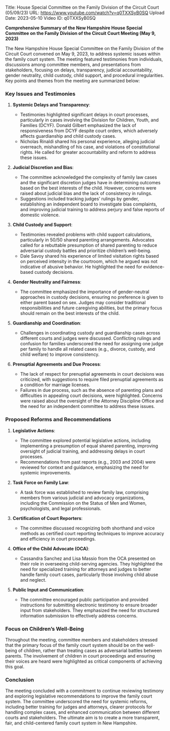 Title: House Special Committee on the Family Division of the Circuit Court (05/09/23)
URL: https://www.youtube.com/watch?v=q0TXXSyB0SQ
Upload Date: 2023-05-10
Video ID: q0TXXSyB0SQ

**Comprehensive Summary of the New Hampshire House Special Committee on the Family Division of the Circuit Court Meeting (May 9, 2023)**

The New Hampshire House Special Committee on the Family Division of the Circuit Court convened on May 9, 2023, to address systemic issues within the family court system. The meeting featured testimonies from individuals, discussions among committee members, and presentations from stakeholders, focusing on delays, transparency, judicial accountability, gender neutrality, child custody, child support, and procedural irregularities. Key points and themes from the meeting are summarized below:

### **Key Issues and Testimonies**
1. **Systemic Delays and Transparency**:
   - Testimonies highlighted significant delays in court processes, particularly in cases involving the Division for Children, Youth, and Families (DCYF). Donald Gilbert emphasized the lack of responsiveness from DCYF despite court orders, which adversely affects guardianship and child custody cases.
   - Nicholas Rinaldi shared his personal experience, alleging judicial overreach, mishandling of his case, and violations of constitutional rights. He called for greater accountability and reform to address these issues.

2. **Judicial Discretion and Bias**:
   - The committee acknowledged the complexity of family law cases and the significant discretion judges have in determining outcomes based on the best interests of the child. However, concerns were raised about judicial bias and the lack of consistency in rulings.
   - Suggestions included tracking judges’ rulings by gender, establishing an independent board to investigate bias complaints, and improving judicial training to address perjury and false reports of domestic violence.

3. **Child Custody and Support**:
   - Testimonies revealed problems with child support calculations, particularly in 50/50 shared parenting arrangements. Advocates called for a rebuttable presumption of shared parenting to reduce adversarial custody battles and prioritize children’s well-being.
   - Dale Savoy shared his experience of limited visitation rights based on perceived intensity in the courtroom, which he argued was not indicative of abusive behavior. He highlighted the need for evidence-based custody decisions.

4. **Gender Neutrality and Fairness**:
   - The committee emphasized the importance of gender-neutral approaches in custody decisions, ensuring no preference is given to either parent based on sex. Judges may consider traditional responsibilities and future caregiving abilities, but the primary focus should remain on the best interests of the child.

5. **Guardianship and Coordination**:
   - Challenges in coordinating custody and guardianship cases across different courts and judges were discussed. Conflicting rulings and confusion for families underscored the need for assigning one judge per family to handle all related cases (e.g., divorce, custody, and child welfare) to improve consistency.

6. **Prenuptial Agreements and Due Process**:
   - The lack of respect for prenuptial agreements in court decisions was criticized, with suggestions to require filed prenuptial agreements as a condition for marriage licenses.
   - Failures in due process, such as the absence of parenting plans and difficulties in appealing court decisions, were highlighted. Concerns were raised about the oversight of the Attorney Discipline Office and the need for an independent committee to address these issues.

### **Proposed Reforms and Recommendations**
1. **Legislative Actions**:
   - The committee explored potential legislative actions, including implementing a presumption of equal shared parenting, improving oversight of judicial training, and addressing delays in court processes.
   - Recommendations from past reports (e.g., 2003 and 2004) were reviewed for context and guidance, emphasizing the need for systemic improvements.

2. **Task Force on Family Law**:
   - A task force was established to review family law, comprising members from various judicial and advocacy organizations, including the Commission on the Status of Men and Women, psychologists, and legal professionals.

3. **Certification of Court Reporters**:
   - The committee discussed recognizing both shorthand and voice methods as certified court reporting techniques to improve accuracy and efficiency in court proceedings.

4. **Office of the Child Advocate (OCA)**:
   - Cassandra Sanchez and Lisa Massio from the OCA presented on their role in overseeing child-serving agencies. They highlighted the need for specialized training for attorneys and judges to better handle family court cases, particularly those involving child abuse and neglect.

5. **Public Input and Communication**:
   - The committee encouraged public participation and provided instructions for submitting electronic testimony to ensure broader input from stakeholders. They emphasized the need for structured information submission to effectively address concerns.

### **Focus on Children’s Well-Being**
Throughout the meeting, committee members and stakeholders stressed that the primary focus of the family court system should be on the well-being of children, rather than treating cases as adversarial battles between parents. The involvement of children in court proceedings and ensuring their voices are heard were highlighted as critical components of achieving this goal.

### **Conclusion**
The meeting concluded with a commitment to continue reviewing testimony and exploring legislative recommendations to improve the family court system. The committee underscored the need for systemic reforms, including better training for judges and attorneys, clearer protocols for handling complex cases, and enhanced communication between different courts and stakeholders. The ultimate aim is to create a more transparent, fair, and child-centered family court system in New Hampshire.